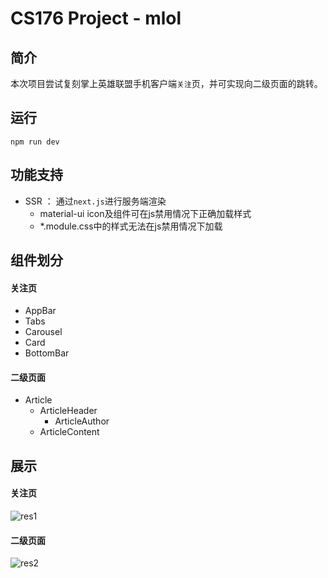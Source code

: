 # CS176 Project - mlol

## 简介

本次项目尝试复刻掌上英雄联盟手机客户端`关注`页，并可实现向二级页面的跳转。

## 运行

```
npm run dev
```

## 功能支持

- SSR ： 通过`next.js`进行服务端渲染
  - material-ui icon及组件可在js禁用情况下正确加载样式
  - *.module.css中的样式无法在js禁用情况下加载

## 组件划分

#### 关注页

- AppBar
- Tabs
- Carousel
- Card
- BottomBar

#### 二级页面

- Article
  - ArticleHeader
    - ArticleAuthor
  - ArticleContent

## 展示

#### 关注页

![res1](https://terry-xhx.oss-cn-shanghai.aliyuncs.com/img/res1.png)

#### 二级页面

![res2](https://terry-xhx.oss-cn-shanghai.aliyuncs.com/img/res2.png)

